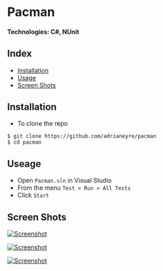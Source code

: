 # Pacman
#### Technologies: C#, NUnit

## Index
* [Installation](#Install)
* [Usage](#Usage)
* [Screen Shots](#Shots)

## <a name="Install">Installation</a>
* To clone the repo
```shell
$ git clone https://github.com/adrianeyre/pacman
$ cd pacman
```
## <a name="Usage">Useage</a>
* Open `Pacman.sln` in Visual Studio
* From the menu `Test > Run > All Tests`
* Click `Start`

## <a name="Shots">Screen Shots</a>
[![Screenshot](https://raw.githubusercontent.com/adrianeyre/pacman/master/images/screenshot1.png)](https://raw.githubusercontent.com/adrianeyre/pacman/master/images/screenshot1.png "Game View")

[![Screenshot](https://raw.githubusercontent.com/adrianeyre/pacman/master/images/screenshot2.png)](https://raw.githubusercontent.com/adrianeyre/pacman/master/images/screenshot2.png "Game View")

[![Screenshot](https://raw.githubusercontent.com/adrianeyre/pacman/master/images/screenshot3.png)](https://raw.githubusercontent.com/adrianeyre/pacman/master/images/screenshot3.png "Game View")
